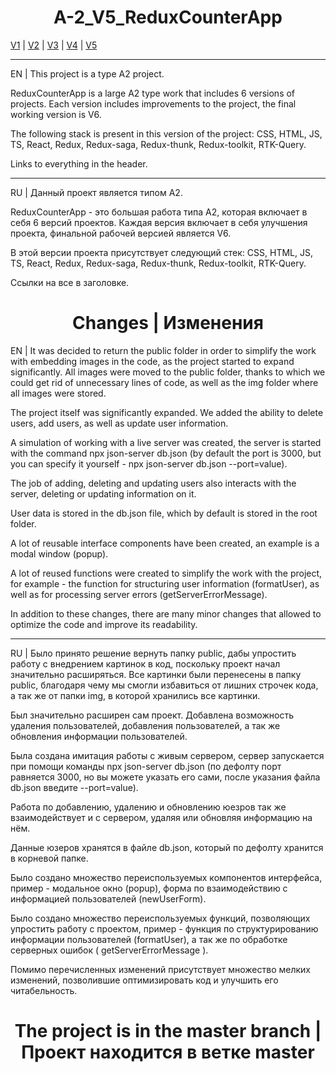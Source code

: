 <h1 align="center">A-2_V5_ReduxCounterApp</h1>

[V1](https://github.com/4min-dev/A-2_V1_ReduxCounterApp) | [V2](https://github.com/4min-dev/A-2_V2_ReduxCounterApp) | [V3](https://github.com/4min-dev/A-2_V3_ReduxCounterApp) | [V4](https://github.com/4min-dev/A-2_V4_ReduxCounterApp) | [V5](https://github.com/4min-dev/A-2_V5_ReduxCounterApp)
_______________________________________________________________

EN | This project is a type A2 project.

ReduxCounterApp is a large A2 type work that includes 6 versions of projects.
Each version includes improvements to the project, the final working version is V6.

The following stack is present in this version of the project:
CSS,
HTML,
JS,
TS,
React,
Redux,
Redux-saga,
Redux-thunk,
Redux-toolkit,
RTK-Query.

Links to everything in the header.
_______________________________________________________________

RU | Данный проект является типом А2.

ReduxCounterApp - это большая работа типа A2, которая включает в себя 6 версий проектов.
Каждая версия включает в себя улучшения проекта, финальной рабочей версией является V6.

В этой версии проекта присутствует следующий стек:
CSS,
HTML,
JS,
TS,
React,
Redux,
Redux-saga,
Redux-thunk,
Redux-toolkit,
RTK-Query.

Ссылки на все в заголовке.

<h1 align="center">Changes | Изменения</h1>

EN | It was decided to return the public folder in order to simplify the work with embedding images in the code, as the project started to expand significantly. All images were moved to the public folder, thanks to which we could get rid of unnecessary lines of code, as well as the img folder where all images were stored.

The project itself was significantly expanded. We added the ability to delete users, add users, as well as update user information.

A simulation of working with a live server was created, the server is started with the command npx json-server db.json (by default the port is 3000, but you can specify it yourself - npx json-server db.json --port=value).

The job of adding, deleting and updating users also interacts with the server, deleting or updating information on it.

User data is stored in the db.json file, which by default is stored in the root folder.

A lot of reusable interface components have been created, an example is a modal window (popup).

A lot of reused functions were created to simplify the work with the project, for example - the function for structuring user information (formatUser), as well as for processing server errors (getServerErrorMessage).

In addition to these changes, there are many minor changes that allowed to optimize the code and improve its readability.

_______________________________________________________________

RU | Было принято решение вернуть папку public, дабы упростить работу с внедрением картинок в код, поскольку проект начал значительно расширяться. Все картинки были перенесены в папку public, благодаря чему мы смогли избавиться от лишних строчек кода, а так же от папки img, в которой хранились все картинки.

Был значительно расширен сам проект. Добавлена возможность удаления пользователей, добавления пользователей, а так же обновления информации пользователей.

Была создана имитация работы с живым сервером, сервер запускается при помощи команды npx json-server db.json (по дефолту порт равняется 3000, но вы можете указать его сами, после указания файла db.json введите --port=value).

Работа по добавлению, удалению и обновлению юезров так же взаимодействует и с сервером, удаляя или обновляя информацию на нём.

Данные юзеров хранятся в файле db.json, который по дефолту хранится в корневой папке.

Было создано множество переиспользуемых компонентов интерфейса, пример - модальное окно (popup), форма по взаимодействию с информацией пользователей (newUserForm).

Было создано множество переиспользуемых функций, позволяющих упростить работу с проектом, пример - функция по структурированию информации пользователей (formatUser), а так же по обработке серверных ошибок ( getServerErrorMessage ).

Помимо перечисленных изменений присутствует множество мелких изменений, позволившие оптимизировать код и улучшить его читабельность.

<h1 align="center">The project is in the master branch | Проект находится в ветке master</h1>
